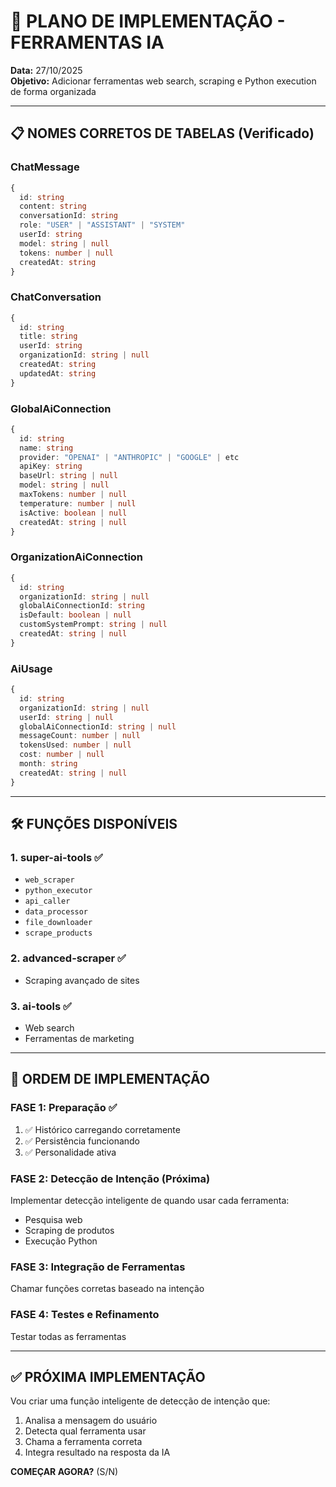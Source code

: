 # 🎯 PLANO DE IMPLEMENTAÇÃO - FERRAMENTAS IA

**Data:** 27/10/2025  
**Objetivo:** Adicionar ferramentas web search, scraping e Python execution de forma organizada

---

## 📋 NOMES CORRETOS DE TABELAS (Verificado)

### **ChatMessage**
```typescript
{
  id: string
  content: string
  conversationId: string
  role: "USER" | "ASSISTANT" | "SYSTEM"
  userId: string
  model: string | null
  tokens: number | null
  createdAt: string
}
```

### **ChatConversation**
```typescript
{
  id: string
  title: string
  userId: string
  organizationId: string | null
  createdAt: string
  updatedAt: string
}
```

### **GlobalAiConnection**
```typescript
{
  id: string
  name: string
  provider: "OPENAI" | "ANTHROPIC" | "GOOGLE" | etc
  apiKey: string
  baseUrl: string | null
  model: string | null
  maxTokens: number | null
  temperature: number | null
  isActive: boolean | null
  createdAt: string | null
}
```

### **OrganizationAiConnection**
```typescript
{
  id: string
  organizationId: string | null
  globalAiConnectionId: string
  isDefault: boolean | null
  customSystemPrompt: string | null
  createdAt: string | null
}
```

### **AiUsage**
```typescript
{
  id: string
  organizationId: string | null
  userId: string | null
  globalAiConnectionId: string | null
  messageCount: number | null
  tokensUsed: number | null
  cost: number | null
  month: string
  createdAt: string | null
}
```

---

## 🛠️ FUNÇÕES DISPONÍVEIS

### **1. super-ai-tools** ✅
- `web_scraper`
- `python_executor`
- `api_caller`
- `data_processor`
- `file_downloader`
- `scrape_products`

### **2. advanced-scraper** ✅
- Scraping avançado de sites

### **3. ai-tools** ✅
- Web search
- Ferramentas de marketing

---

## 📝 ORDEM DE IMPLEMENTAÇÃO

### **FASE 1: Preparação** ✅
1. ✅ Histórico carregando corretamente
2. ✅ Persistência funcionando
3. ✅ Personalidade ativa

### **FASE 2: Detecção de Intenção** (Próxima)
Implementar detecção inteligente de quando usar cada ferramenta:
- Pesquisa web
- Scraping de produtos
- Execução Python

### **FASE 3: Integração de Ferramentas**
Chamar funções corretas baseado na intenção

### **FASE 4: Testes e Refinamento**
Testar todas as ferramentas

---

## ✅ PRÓXIMA IMPLEMENTAÇÃO

Vou criar uma função inteligente de detecção de intenção que:
1. Analisa a mensagem do usuário
2. Detecta qual ferramenta usar
3. Chama a ferramenta correta
4. Integra resultado na resposta da IA

**COMEÇAR AGORA?** (S/N)

